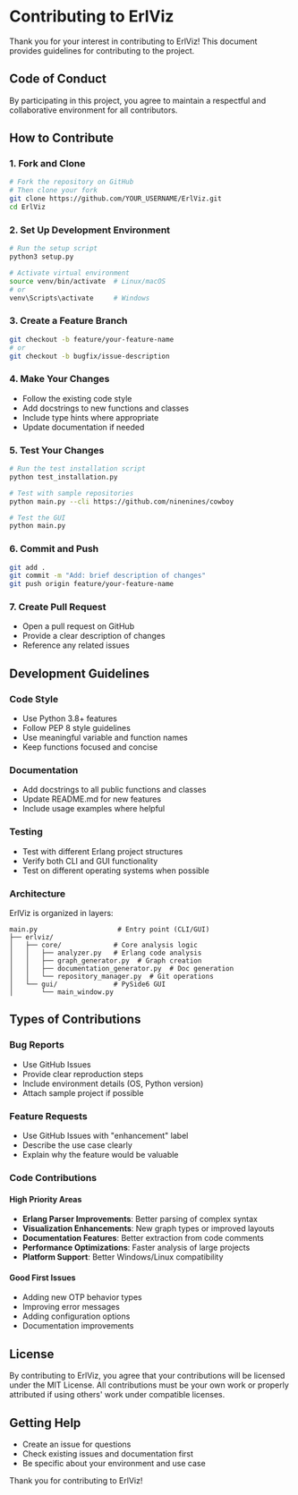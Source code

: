 # Contributing to ErlViz

Thank you for your interest in contributing to ErlViz! This document provides guidelines for contributing to the project.

## Code of Conduct

By participating in this project, you agree to maintain a respectful and collaborative environment for all contributors.

## How to Contribute

### 1. Fork and Clone

```bash
# Fork the repository on GitHub
# Then clone your fork
git clone https://github.com/YOUR_USERNAME/ErlViz.git
cd ErlViz
```

### 2. Set Up Development Environment

```bash
# Run the setup script
python3 setup.py

# Activate virtual environment
source venv/bin/activate  # Linux/macOS
# or
venv\Scripts\activate     # Windows
```

### 3. Create a Feature Branch

```bash
git checkout -b feature/your-feature-name
# or
git checkout -b bugfix/issue-description
```

### 4. Make Your Changes

- Follow the existing code style
- Add docstrings to new functions and classes
- Include type hints where appropriate
- Update documentation if needed

### 5. Test Your Changes

```bash
# Run the test installation script
python test_installation.py

# Test with sample repositories
python main.py --cli https://github.com/ninenines/cowboy

# Test the GUI
python main.py
```

### 6. Commit and Push

```bash
git add .
git commit -m "Add: brief description of changes"
git push origin feature/your-feature-name
```

### 7. Create Pull Request

- Open a pull request on GitHub
- Provide a clear description of changes
- Reference any related issues

## Development Guidelines

### Code Style

- Use Python 3.8+ features
- Follow PEP 8 style guidelines
- Use meaningful variable and function names
- Keep functions focused and concise

### Documentation

- Add docstrings to all public functions and classes
- Update README.md for new features
- Include usage examples where helpful

### Testing

- Test with different Erlang project structures
- Verify both CLI and GUI functionality
- Test on different operating systems when possible

### Architecture

ErlViz is organized in layers:

```
main.py                    # Entry point (CLI/GUI)
├── erlviz/
│   ├── core/             # Core analysis logic
│   │   ├── analyzer.py   # Erlang code analysis
│   │   ├── graph_generator.py  # Graph creation
│   │   ├── documentation_generator.py  # Doc generation
│   │   └── repository_manager.py  # Git operations
│   └── gui/              # PySide6 GUI
│       └── main_window.py
```

## Types of Contributions

### Bug Reports

- Use GitHub Issues
- Provide clear reproduction steps
- Include environment details (OS, Python version)
- Attach sample project if possible

### Feature Requests

- Use GitHub Issues with "enhancement" label
- Describe the use case clearly
- Explain why the feature would be valuable

### Code Contributions

#### High Priority Areas

- **Erlang Parser Improvements**: Better parsing of complex syntax
- **Visualization Enhancements**: New graph types or improved layouts
- **Documentation Features**: Better extraction from code comments
- **Performance Optimizations**: Faster analysis of large projects
- **Platform Support**: Better Windows/Linux compatibility

#### Good First Issues

- Adding new OTP behavior types
- Improving error messages
- Adding configuration options
- Documentation improvements

## License

By contributing to ErlViz, you agree that your contributions will be licensed under the MIT License. All contributions must be your own work or properly attributed if using others' work under compatible licenses.

## Getting Help

- Create an issue for questions
- Check existing issues and documentation first
- Be specific about your environment and use case

Thank you for contributing to ErlViz!
